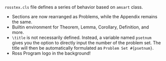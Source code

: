 `rosstex.cls` file defines a series of behavior based on `amsart` class.

* Sections are now rearranged as Problems, while the Appendix remains the same.
* Builtin environment for Theorem, Lemma, Corollary, Definition, and more.
* `\title` is not necessarily defined. Instead, a variable named `psetnum` gives you the option to directly input the number of the problem set. The title will then be automatically formulated as `Problem Set #{psetnum}`.
* Ross Program logo in the background!
